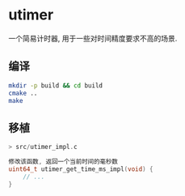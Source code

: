 # utimer

一个简易计时器, 用于一些对时间精度要求不高的场景.


## 编译

``` sh
mkdir -p build && cd build
cmake ..
make
```

## 移植

``` c
> src/utimer_impl.c

修改该函数, 返回一个当前时间的毫秒数
uint64_t utimer_get_time_ms_impl(void) {
    // ...
}
```
